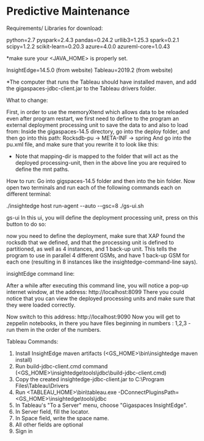 # Predictive Maintenance



﻿Requirements/ Libraries for download:


python=2.7
pyspark=2.4.3
pandas=0.24.2
urllib3=1.25.3
spark=0.2.1
scipy=1.2.2
scikit-learn=0.20.3
azure=4.0.0
azureml-core=1.0.43


*make sure your <JAVA_HOME> is properly set.




InsightEdge=14.5.0 (from website)
Tableau=2019.2 (from website)




*The computer that runs the Tableau should have installed maven, and add the gigaspaces-jdbc-client.jar to the Tableau drivers folder.







What to change:


First, in order to use the memoryXtend which allows data to be reloaded even after program restart, we first need to define to the program an external deployment processing unit to save the data to and also to load from:
Inside the gigaspaces-14.5 directory, go into the deploy folder, and then go into this path:
Rocksdb-pu -> META-INF -> spring 
And go into the pu.xml file, and make sure that you rewrite it to look like this:
  



* Note that mapping-dir is mapped to the folder that will act as the deployed processing-unit, then in the above line you are required to define the mnt paths.








How to run:
Go into gigspaces-14.5 folder and then into the bin folder.
Now open two terminals and run each of the following commands each on different terminal:


./insightedge host run-agent --auto --gsc=8
./gs-ui.sh




gs-ui
In this ui, you will define the deployment processing unit, press on this button to do so:
  
now you need to define the deployment, make sure that XAP found the rocksdb that we defined, and that the processing unit is defined to partitioned, as well as 4 instances, and 1 back-up unit.
This tells the program to use in parallel 4 different GSMs, and have 1 back-up GSM for each one (resulting in 8 instances like the insightedge-command-line says). 


insightEdge command line:


After a while after executing this command line, you will notice a pop-up internet window, at the address: http://localhost:8099
There you could notice that you can view the deployed processing units and make sure that they were loaded correctly.


Now switch to this address:
http://localhost:9090
Now you will get to zeppelin notebooks, in there you have files beginning in numbers : 1,2,3 - run them in the order of the numbers.


Tableau Commands:


1. Install InsightEdge maven artifacts (<GS_HOME>\bin\insightedge maven install)
2. Run build-jdbc-client.cmd command (<GS_HOME>\insightedge\tools\jdbc\build-jdbc-client.cmd)
3. Copy the created insightedge-jdbc-client.jar to C:\Program Files\Tableau\Drivers
4. Run <TABLEAU_HOME>\bin\tableau.exe -DConnectPluginsPath=<GS_HOME>\insightedge\tools\jdbc
5. In Tableau's "To a Server" menu, choose "Gigaspaces InsightEdge".
6. In Server field, fill the locator.
7. In Space field, write the space name.
8. All other fields are optional
9. Sign in
